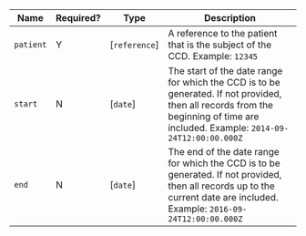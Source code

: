  Name|Required?|Type|Description
----------|-----------|---------------|-------------------------------------------------
`patient`|Y|[`reference`]|A reference to the patient that is the subject of the CCD. Example: `12345`
`start`|N|[`date`]|The start of the date range for which the CCD is to be generated. If not provided, then all records from the beginning of time are included. Example: `2014-09-24T12:00:00.000Z`
`end`|N|[`date`]|The end of the date range for which the CCD is to be generated. If not provided, then all records up to the current date are included. Example: `2016-09-24T12:00:00.000Z`
